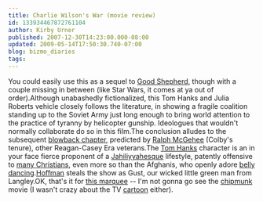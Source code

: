```yaml
---
title: Charlie Wilson's War (movie review)
id: 133934467872761104
author: Kirby Urner
published: 2007-12-30T14:23:00.000-08:00
updated: 2009-05-14T17:50:30.740-07:00
blog: bizmo_diaries
tags: 
---
```


You could easily use this as a sequel to [Good Shepherd](http://controlroom.blogspot.com/2007/11/good-shepherd.html), though with a couple missing in between (like Star Wars, it comes at ya out of order).Although unabashedly fictionalized, this Tom Hanks and Julia Roberts vehicle closely follows the literature, in showing a fragile coalition standing up to the Soviet Army just long enough to bring world attention to the practice of tyranny by helicopter gunship.  Ideologues that wouldn't normally collaborate do so in this film.The conclusion alludes to the subsequent [blowback chapter](http://www.tomdispatch.com/post/174877), predicted by [Ralph McGehee](http://en.wikipedia.org/wiki/Ralph_McGehee) (Colby's tenure), other Reagan-Casey Era veterans.The [Tom Hanks](http://worldgame.blogspot.com/2005/04/castaway-movie-allusion.html) character is an in your face fierce proponent of a [Jahiliyyahesque](http://worldgame.blogspot.com/2007/10/across-universe-movie-review.html) lifestyle, patently offensive to [many Christians](http://worldgame.blogspot.com/2007/02/jesus-camp-movie-review.html), even more so than the Afghanis, who openly adore [belly dancing](http://controlroom.blogspot.com/2008/04/meeting-math.html).[Hoffman](http://imdb.com/name/nm0000450/) steals the show as Gust, our wicked little green man from Langley.OK, that's it for [this marquee](http://worldgame.blogspot.com/2007/12/avp-2-movie-review.html) -- I'm not gonna go see the [chipmunk](http://www.imdb.com/title/tt0952640/) movie (I wasn't crazy about the TV [cartoon](http://www.imdb.com/title/tt0084972/) either).